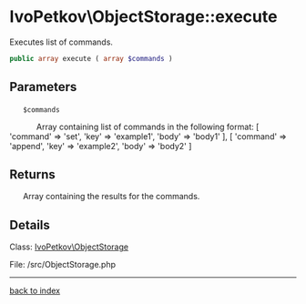 # IvoPetkov\ObjectStorage::execute

Executes list of commands.

```php
public array execute ( array $commands )
```

## Parameters

&nbsp;&nbsp;&nbsp;&nbsp;&nbsp;&nbsp;`$commands`

&nbsp;&nbsp;&nbsp;&nbsp;&nbsp;&nbsp;&nbsp;&nbsp;&nbsp;&nbsp;&nbsp;&nbsp;Array containing list of commands in the following format:
[
'command' => 'set',
'key' => 'example1',
'body' => 'body1'
],
[
'command' => 'append',
'key' => 'example2',
'body' => 'body2'
]

## Returns

&nbsp;&nbsp;&nbsp;&nbsp;&nbsp;&nbsp;Array containing the results for the commands.

## Details

Class: [IvoPetkov\ObjectStorage](ivopetkov.objectstorage.class.md)

File: /src/ObjectStorage.php

---

[back to index](index.md)

